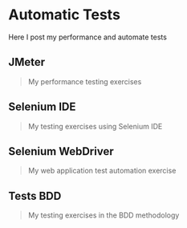 # Automatic Tests
Here I post my performance and automate tests

## JMeter
> My performance testing exercises

## Selenium IDE
> My testing exercises using Selenium IDE

## Selenium WebDriver
> My web application test automation exercise

## Tests BDD
> My testing exercises in the BDD methodology
